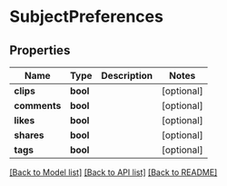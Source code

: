 # SubjectPreferences

## Properties
Name | Type | Description | Notes
------------ | ------------- | ------------- | -------------
**clips** | **bool** |  | [optional] 
**comments** | **bool** |  | [optional] 
**likes** | **bool** |  | [optional] 
**shares** | **bool** |  | [optional] 
**tags** | **bool** |  | [optional] 

[[Back to Model list]](../README.md#documentation-for-models) [[Back to API list]](../README.md#documentation-for-api-endpoints) [[Back to README]](../README.md)

